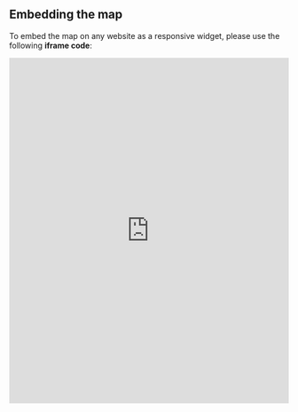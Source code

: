 ## Embedding the map

To embed the map on any website as a responsive widget, please use the following **iframe code**:

<iframe title="Euranet Map" aria-label="Map" id="euranet-map-map-today-test" src="https://map-today-test.vercel.app" scrolling="no" frameborder="0"style="width: 0; min-width: 100% !important; border: none;" height="624"></iframe><script type="text/javascript">window.addEventListener("message",e=>{if("https://map-today-test.vercel.app"!==e.origin)return;let t=e.data;if(t.height){document.getElementById("euranet-map-map-today-test").height=t.height+"px"}},!1)</script>